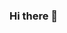 ### Hi there 👋

<!--
**BEFrancquinDclic23/BEFrancquinDclic23** is a ✨ _special_ ✨ repository because its `README.md` (this file) appears on your GitHub profile.

Here are some ideas to get you started:

- 🔭 Hi, I'm Francquin, a student in SAYNA's D-click 2023 program.
- 🌱 I'm currently initiating a digital apprenticeship and at the same time, I'm trying to integrate myself into the working world.
- I want to learn in various ways about digital.
- 👯 I am trying to collaborate in projects in this field. 
- 📫 How to reach me: djumihkrank@gmail.com
-->
